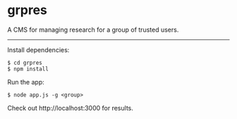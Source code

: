 grpres
======

A CMS for managing research for a group of trusted users.

------

Install dependencies:

    $ cd grpres
    $ npm install

Run the app:

    $ node app.js -g <group>

Check out http://localhost:3000 for results.

